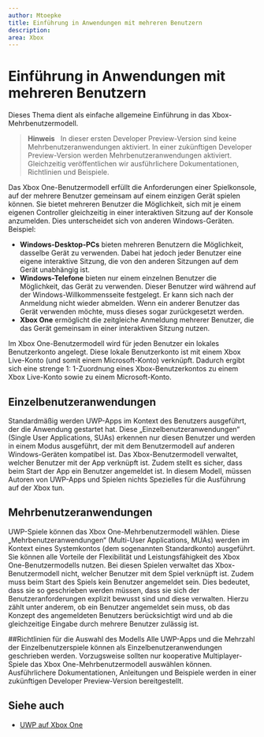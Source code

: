 ```yaml
---
author: Mtoepke
title: Einführung in Anwendungen mit mehreren Benutzern
description: 
area: Xbox
---
```


# Einführung in Anwendungen mit mehreren Benutzern

Dieses Thema dient als einfache allgemeine Einführung in das Xbox-Mehrbenutzermodell.

> **Hinweis**
            &nbsp;&nbsp;In dieser ersten Developer Preview-Version sind keine Mehrbenutzeranwendungen aktiviert. In einer zukünftigen Developer Preview-Version werden Mehrbenutzeranwendungen aktiviert. Gleichzeitig veröffentlichen wir ausführlichere Dokumentationen, Richtlinien und Beispiele. 

Das Xbox One-Benutzermodell erfüllt die Anforderungen einer Spielkonsole, auf der mehrere Benutzer gemeinsam auf einem einzigen Gerät spielen können. 
Sie bietet mehreren Benutzer die Möglichkeit, sich mit je einem eigenen Controller gleichzeitig in einer interaktiven Sitzung auf der Konsole anzumelden. 
Dies unterscheidet sich von anderen Windows-Geräten. Beispiel:
* **Windows-Desktop-PCs** bieten mehreren Benutzern die Möglichkeit, dasselbe Gerät zu verwenden. Dabei hat jedoch jeder Benutzer eine eigene interaktive Sitzung, die von den anderen Sitzungen auf dem Gerät unabhängig ist.
* **Windows-Telefone** bieten nur einem einzelnen Benutzer die Möglichkeit, das Gerät zu verwenden. Dieser Benutzer wird während auf der Windows-Willkommensseite festgelegt. Er kann sich nach der Anmeldung nicht wieder abmelden. Wenn ein anderer Benutzer das Gerät verwenden möchte, muss dieses sogar zurückgesetzt werden. 
* **Xbox One** ermöglicht die zeitgleiche Anmeldung mehrerer Benutzer, die das Gerät gemeinsam in einer interaktiven Sitzung nutzen.

Im Xbox One-Benutzermodell wird für jeden Benutzer ein lokales Benutzerkonto angelegt. 
Diese lokale Benutzerkonto ist mit einem Xbox Live-Konto (und somit einem Microsoft-Konto) verknüpft. 
Dadurch ergibt sich eine strenge 1: 1-Zuordnung eines Xbox-Benutzerkontos zu einem Xbox Live-Konto sowie zu einem Microsoft-Konto.

## Einzelbenutzeranwendungen
Standardmäßig werden UWP-Apps im Kontext des Benutzers ausgeführt, der die Anwendung gestartet hat. 
Diese „Einzelbenutzeranwendungen“ (Single User Applications, SUAs) erkennen nur diesen Benutzer und werden in einem Modus ausgeführt, der mit dem Benutzermodell auf anderen Windows-Geräten kompatibel ist. 
Das Xbox-Benutzermodell verwaltet, welcher Benutzer mit der App verknüpft ist. Zudem stellt es sicher, dass beim Start der App ein Benutzer angemeldet ist. 
In diesem Modell, müssen Autoren von UWP-Apps und Spielen nichts Spezielles für die Ausführung auf der Xbox tun. 

## Mehrbenutzeranwendungen
UWP-Spiele können das Xbox One-Mehrbenutzermodell wählen. 
Diese „Mehrbenutzeranwendungen“ (Multi-User Applications, MUAs) werden im Kontext eines Systemkontos (dem sogenannten Standardkonto) ausgeführt. Sie können alle Vorteile der Flexibilität und Leistungsfähigkeit des Xbox One-Benutzermodells nutzen. 
Bei diesen Spielen verwaltet das Xbox-Benutzermodell nicht, welcher Benutzer mit dem Spiel verknüpft ist. Zudem muss beim Start des Spiels kein Benutzer angemeldet sein. 
Dies bedeutet, dass sie so geschrieben werden müssen, dass sie sich der Benutzeranforderungen explizit bewusst sind und diese verwalten. Hierzu zählt unter anderem, ob ein Benutzer angemeldet sein muss, ob das Konzept des angemeldeten Benutzers berücksichtigt wird und ab die gleichzeitige Eingabe durch mehrere Benutzer zulässig ist.

##Richtlinien für die Auswahl des Modells Alle UWP-Apps und die Mehrzahl der Einzelbenutzerspiele können als Einzelbenutzeranwendungen geschrieben werden. 
Vorzugsweise sollten nur kooperative Multiplayer-Spiele das Xbox One-Mehrbenutzermodell auswählen können. 
Ausführlichere Dokumentationen, Anleitungen und Beispiele werden in einer zukünftigen Developer Preview-Version bereitgestellt.

## Siehe auch
- [UWP auf Xbox One](index.md)


<!--HONumber=May16_HO2-->


